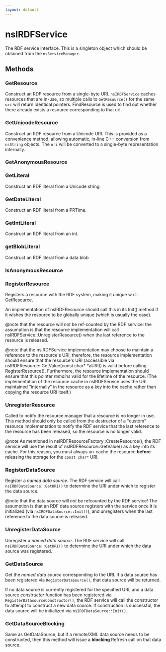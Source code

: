 ```yaml
---
layout: default
---
```


# nsIRDFService #

The RDF service interface. This is a singleton object which should be
obtained from the <code>nsServiceManager</code>.


## Methods ##

### GetResource ###

Construct an RDF resource from a single-byte URI. <code>nsIRDFService</code>
caches resources that are in-use, so multiple calls to <code>GetResource()</code>
for the same <code>uri</code> will return identical pointers. FindResource
is used to find out whether there already exists a resource corresponding to that url.


### GetUnicodeResource ###

Construct an RDF resource from a Unicode URI. This is provided
as a convenience method, allowing automatic, in-line C++
conversion from <code>nsString</code> objects. The <code>uri</code> will
be converted to a single-byte representation internally.


### GetAnonymousResource ###

### GetLiteral ###

Construct an RDF literal from a Unicode string.


### GetDateLiteral ###

Construct an RDF literal from a PRTime.


### GetIntLiteral ###

Construct an RDF literal from an int.


### getBlobLiteral ###

Construct an RDF literal from a data blob


### IsAnonymousResource ###

### RegisterResource ###

Registers a resource with the RDF system, making it unique w.r.t.
GetResource.

An implementation of nsIRDFResource should call this in its
Init() method if it wishes the resource to be globally unique
(which is usually the case).

@note that the resource will <i>not</i> be ref-counted by the
RDF service: the assumption is that the resource implementation
will call nsIRDFService::UnregisterResource() when the last
reference to the resource is released.

@note that the nsIRDFService implementation may choose to
maintain a reference to the resource's URI; therefore, the
resource implementation should ensure that the resource's URI
(accessible via nsIRDFResource::GetValue(const char* *aURI)) is
valid before calling RegisterResource(). Furthermore, the
resource implementation should ensure that this pointer
<i>remains</i> valid for the lifetime of the resource. (The
implementation of the resource cache in nsIRDFService uses the
URI maintained "internally" in the resource as a key into the
cache rather than copying the resource URI itself.)


### UnregisterResource ###

Called to notify the resource manager that a resource is no
longer in use. This method should only be called from the
destructor of a "custom" resource implementation to notify the
RDF service that the last reference to the resource has been
released, so the resource is no longer valid.

@note As mentioned in nsIRDFResourceFactory::CreateResource(),
the RDF service will use the result of
nsIRDFResource::GetValue() as a key into its cache. For this
reason, you must always un-cache the resource <b>before</b>
releasing the storage for the <code>const char*</code> URI.


### RegisterDataSource ###

Register a <i>named data source</i>. The RDF service will call
<code>nsIRDFDataSource::GetURI()</code> to determine the URI under
which to register the data source.

@note that the data source will <i>not</i> be refcounted by the
RDF service! The assumption is that an RDF data source
registers with the service once it is initialized (via
<code>nsIRDFDataSource::Init()</code>), and unregisters when the
last reference to the data source is released.


### UnregisterDataSource ###

Unregister a <i>named data source</i>. The RDF service will call
<code>nsIRDFDataSource::GetURI()</code> to determine the URI under which the
data source was registered.


### GetDataSource ###

Get the <i>named data source</i> corresponding to the URI. If a data
source has been registered via <code>RegisterDataSource()</code>, that
data source will be returned.

If no data source is currently
registered for the specified URI, and a data source <i>constructor</i>
function has been registered via <code>RegisterDatasourceConstructor()</code>,
the RDF service will call the constructor to attempt to construct a
new data source. If construction is successful, the data source will
be initialized via <code>nsIRDFDataSource::Init()</code>.


### GetDataSourceBlocking ###

Same as GetDataSource, but if a remote/XML data source needs to be
constructed, then this method will issue a <b>blocking</b> Refresh
call on that data source.

